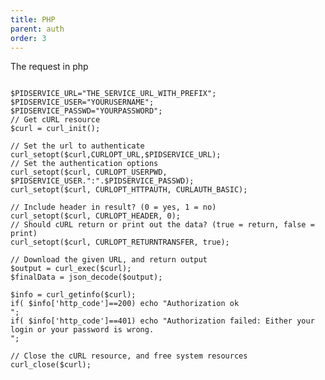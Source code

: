 ```yaml
---
title: PHP
parent: auth
order: 3
---
```


The request in php 

<pre><code class="language-php5">
$PIDSERVICE_URL="THE_SERVICE_URL_WITH_PREFIX";
$PIDSERVICE_USER="YOURUSERNAME";
$PIDSERVICE_PASSWD="YOURPASSWORD";
// Get cURL resource
$curl = curl_init();

// Set the url to authenticate
curl_setopt($curl,CURLOPT_URL,$PIDSERVICE_URL);
// Set the authentication options
curl_setopt($curl, CURLOPT_USERPWD, $PIDSERVICE_USER.":".$PIDSERVICE_PASSWD);
curl_setopt($curl, CURLOPT_HTTPAUTH, CURLAUTH_BASIC);

// Include header in result? (0 = yes, 1 = no)
curl_setopt($curl, CURLOPT_HEADER, 0);
// Should cURL return or print out the data? (true = return, false = print)
curl_setopt($curl, CURLOPT_RETURNTRANSFER, true);

// Download the given URL, and return output
$output = curl_exec($curl);
$finalData = json_decode($output);

$info = curl_getinfo($curl);
if( $info['http_code']==200) echo "Authorization ok<br/>";
if( $info['http_code']==401) echo "Authorization failed: Either your login or your password is wrong.<br/>";

// Close the cURL resource, and free system resources
curl_close($curl);

</code></pre>



